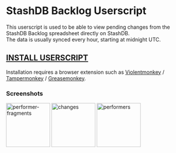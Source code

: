 # StashDB Backlog Userscript

This userscript is used to be able to view pending changes from the StashDB Backlog spreadsheet directly on StashDB.  
The data is usually synced every hour, starting at midnight UTC.
## [**INSTALL USERSCRIPT**](https://gist.github.com/peolic/e4713081f7ad063cd0e91f2482ac39a7/raw/stashdb-backlog.user.js)

Installation requires a browser extension such as [Violentmonkey] / [Tampermonkey] / [Greasemonkey].

### Screenshots
<a href="https://i.ibb.co/ChNdt7s/performer-fragments.png" title="performer-fragments"><img alt="performer-fragments" height="120" src="https://i.ibb.co/ChNdt7s/performer-fragments.png"></a>
<a href="https://i.ibb.co/S6FyM1G/changes.png" title="changes"><img alt="changes" height="120" src="https://i.ibb.co/2FGhCLH/changes.png"></a>
<a href="https://i.ibb.co/jWYNPMH/performers.png" title="performers"><img alt="performers" height="120" src="https://i.ibb.co/JyT1w7C/performers.png"></a>

[Violentmonkey]:https://violentmonkey.github.io/
[Tampermonkey]:https://www.tampermonkey.net/
[Greasemonkey]:https://www.greasespot.net/
